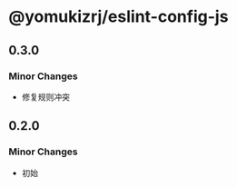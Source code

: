 # @yomukizrj/eslint-config-js

## 0.3.0

### Minor Changes

- 修复规则冲突

## 0.2.0

### Minor Changes

- 初始
